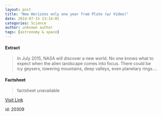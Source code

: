 ```yaml
---
layout: post
title: "New Horizons only one year from Pluto (w/ Video)"
date: 2014-07-15 13:14:01
categories: Science
author: unknown author
tags: [astronomy & space]
---
```



#### Extract
>In July 2015, NASA will discover a new world. No one knows what to expect when the alien landscape comes into focus. There could be icy geysers, towering mountains, deep valleys, even planetary rings....

#### Factsheet
>factsheet unavailable

[Visit Link](http://phys.org/news324634423.html)

id:   20309


